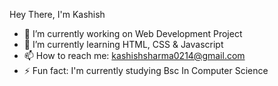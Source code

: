 Hey There, I'm Kashish

- 🔭 I’m currently working on Web Development Project
- 🌱 I’m currently learning HTML, CSS & Javascript
- 📫 How to reach me: kashishsharma0214@gmail.com
- ⚡ Fun fact: I'm currently studying Bsc In Computer Science

